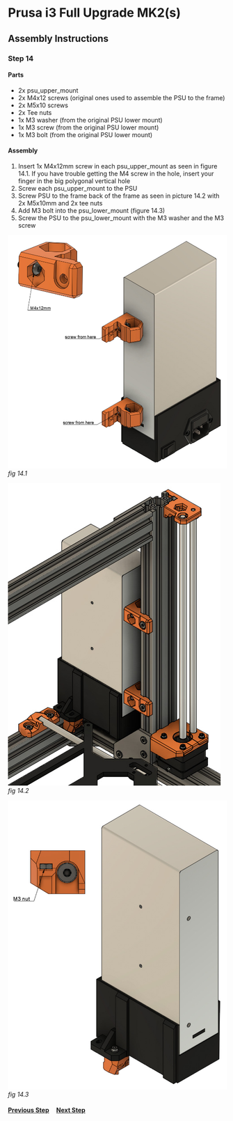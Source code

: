 # Prusa i3 Full Upgrade MK2(s)

## Assembly Instructions

### Step 14

#### Parts  

* 2x psu_upper_mount
* 2x M4x12 screws (original ones used to assemble the PSU to the frame)
* 2x M5x10 screws
* 2x Tee nuts
* 1x M3 washer (from the original PSU lower mount)
* 1x M3 screw (from the original PSU lower mount)
* 1x M3 bolt (from the original PSU lower mount)


#### Assembly

1. Insert 1x M4x12mm screw in each psu_upper_mount as seen in figure 14.1. If you have trouble getting the M4 screw in the hole, insert your finger in the big polygonal vertical hole
1. Screw each psu_upper_mount to the PSU
1. Screw PSU to the frame back of the frame as seen in picture 14.2 with 2x M5x10mm and 2x tee nuts
1. Add M3 bolt into the psu_lower_mount (figure 14.3)
1. Screw the PSU to the psu_lower_mount with the M3 washer and the M3 screw


![](img/fig14.1.jpg)\
*fig 14.1*

![](img/fig14.2.jpg)\
*fig 14.2*

![](img/fig14.3.jpg)\
*fig 14.3*

#### [Previous Step](step13.md) &nbsp;&nbsp;&nbsp; [Next Step](step15.md)
